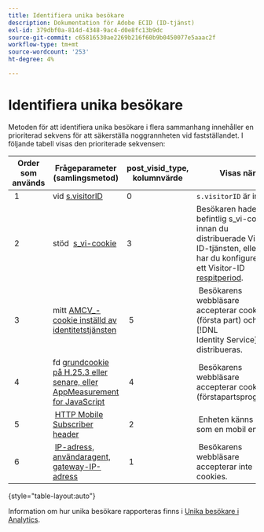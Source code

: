 ```yaml
---
title: Identifiera unika besökare
description: Dokumentation för Adobe ECID (ID-tjänst)
exl-id: 379dbf0a-814d-4348-9ac4-d0e8fc13b9dc
source-git-commit: c65816530ae2269b216f60b9b0450077e5aaac2f
workflow-type: tm+mt
source-wordcount: '253'
ht-degree: 4%

---
```


# Identifiera unika besökare

Metoden för att identifiera unika besökare i flera sammanhang innehåller en prioriterad sekvens för att säkerställa noggrannheten vid fastställandet. I följande tabell visas den prioriterade sekvensen:

| Order som används | Frågeparameter (samlingsmetod) | post_visid_type, kolumnvärde | Visas när |
|---|---|---|---|
|  1  | vid [s.visitorID](https://experienceleague.adobe.com/docs/analytics/implementation/vars/config-vars/visitorid.html?lang=en)  | 0  | `s.visitorID` är inställt. |
|  2  | stöd  [s_vi-cookie](https://experienceleague.adobe.com/docs/core-services/interface/administration/ec-cookies/cookies-analytics.html?lang=en#section-5d50a078de444d12b7d927d68ff3b679)  | 3  | Besökaren hade en befintlig s_vi-cookie innan du distribuerade Visitor ID-tjänsten, eller så har du konfigurerat ett Visitor-ID [respitperiod](https://experienceleague.adobe.com/docs/id-service/using/reference/analytics-reference/grace-period.html?lang=en).  |
|  3  | mitt [AMCV_-cookie inställd av identitetstjänsten](../introduction/cookies.md)  |  5  |  Besökarens webbläsare accepterar cookies (första part) och [!DNL Identity Service] distribueras.  |
|  4  | fd [grundcookie på H.25.3 eller senare, eller AppMeasurement for JavaScript](https://experienceleague.adobe.com/docs/core-services/interface/administration/ec-cookies/cookies-analytics.html?lang=en#section-65e33f9bfc264959ac1513e2f4b10ac7)  |  4  |  Besökarens webbläsare accepterar cookies (förstapartsprogram).  |
|  5  |  [HTTP Mobile Subscriber header](https://experienceleague.adobe.com/docs/analytics/export/analytics-data-feed/data-feed-contents/datafeeds-reference.html?lang=en)  |  2  |  Enheten känns igen som en mobil enhet.  |
|  6  |  [IP-adress, användaragent, gateway-IP-adress](https://experienceleague.adobe.com/docs/analytics/components/metrics/unique-visitors.html?lang=en)  |  1  |  Besökarens webbläsare accepterar inte cookies. |

{style=&quot;table-layout:auto&quot;}

Information om hur unika besökare rapporteras finns i [Unika besökare i Analytics](https://experienceleague.adobe.com/docs/analytics/components/metrics/unique-visitors.html?lang=en).
